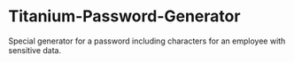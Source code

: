 # Titanium-Password-Generator
Special generator for a password including characters for an employee with sensitive data.
